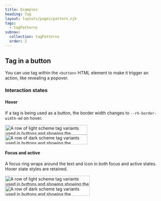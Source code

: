 ```yaml
---
title: Examples
heading: Tag
layout: layouts/pages/pattern.njk
tags:
  - tagPatterns
subnav:
  collection: tagPatterns
  order: 2
---
```


<script type="module" data-helmet>
  import '@rhds/elements/rh-tag/rh-tag.js';
</script>

<link rel="stylesheet" href="/path/to/rh-code-block/rh-code-block-lightdom.css">

## Tag in a button

You can use tag within the `<button>` HTML element to make it trigger an action, like revealing a popover.

<uxdot-pattern src="./patterns/tag-in-button.html"></uxdot-pattern>

### Interaction states

#### Hover

If a tag is being used as a button, the border width changes to `--rh-border-width-md` on hover.

<div class="grid sm-two-columns">
  <uxdot-example color-palette="lightest">
    <img src="../tag-in-button-style-interaction-states-hover-scheme-light.svg"
        alt="A row of light scheme tag variants used in buttons and showing the difference between the default state and the hover state"
        width="271"
        height="32">
  </uxdot-example>
  <uxdot-example color-palette="darkest">
    <img src="../tag-in-button-style-interaction-states-hover-scheme-dark.svg"
        alt="A row of dark scheme tag variants used in buttons and showing the difference between the default state and the hover state"
        width="271"
        height="32">
  </uxdot-example>
</div>

#### Focus and active

A focus ring wraps around the text and icon in both focus and active states. Hover state styles are retained.

<div class="grid sm-two-columns">
  <uxdot-example color-palette="lightest">
    <img src="../tag-in-button-style-interaction-states-focus-active-scheme-light.svg"
        alt="A row of light scheme tag variants used in buttons and showing showing the difference between the default state and the focus/active states"
        width="279"
        height="33">
  </uxdot-example>
  <uxdot-example color-palette="darkest">
    <img src="../tag-in-button-style-interaction-states-focus-active-scheme-dark.svg"
        alt="A row of dark scheme tag variants used in buttons and showing the difference between the default state and the focus/active states"
        width="279"
        height="33">
  </uxdot-example>
</div>
